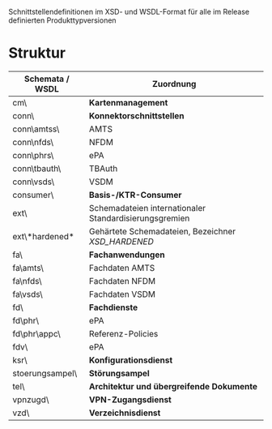 Schnittstellendefinitionen im XSD- und WSDL-Format für alle im Release definierten Produkttypversionen

 # Struktur

| Schemata / WSDL   |Zuordnung 
|---                |---
|cm\                | __Kartenmanagement__
|conn\              | __Konnektorschnittstellen__
|conn\amtss\        | AMTS
|conn\nfds\         | NFDM
|conn\phrs\         | ePA
|conn\tbauth\       | TBAuth
|conn\vsds\         | VSDM
|consumer\          | __Basis-/KTR-Consumer__
|ext\          |Schemadateien internationaler Standardisierungsgremien
|ext\\\*hardened*   |Gehärtete Schemadateien, Bezeichner _XSD_HARDENED_
|fa\                |__Fachanwendungen__
|fa\amts\           |Fachdaten AMTS
|fa\nfds\           |Fachdaten NFDM
|fa\vsds\           |Fachdaten VSDM
|fd\                |__Fachdienste__
|fd\phr\            |ePA
|fd\phr\appc\       |Referenz-Policies
|fdv\               |ePA
|ksr\               |__Konfigurationsdienst__
|stoerungsampel\    |__Störungsampel__
|tel\               |__Architektur und übergreifende Dokumente__
|vpnzugd\           |__VPN-Zugangsdienst__
|vzd\               |__Verzeichnisdienst__
